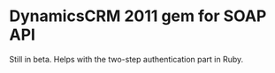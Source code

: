 DynamicsCRM 2011 gem for SOAP API
=================================

Still in beta. Helps with the two-step authentication part in Ruby.




